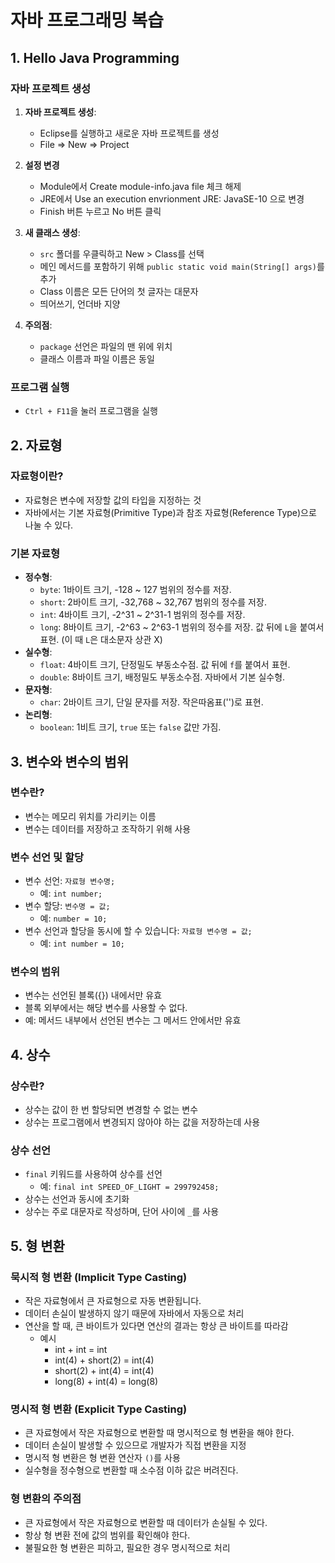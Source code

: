# 자바 프로그래밍 복습

## 1. Hello Java Programming

### 자바 프로젝트 생성

1. **자바 프로젝트 생성**:
    - Eclipse를 실행하고 새로운 자바 프로젝트를 생성
    - File => New => Project

2. **설정 변경**
    - Module에서 Create module-info.java file 체크 해제
    - JRE에서 Use an execution envrionment JRE: JavaSE-10 으로 변경
    - Finish 버튼 누르고 No 버튼 클릭

3. **새 클래스 생성**:
    - `src` 폴더를 우클릭하고 New > Class를 선택
    - 메인 메서드를 포함하기 위해 `public static void main(String[] args)`를 추가
    - Class 이름은 모든 단어의 첫 글자는 대문자
    - 띄어쓰기, 언더바 지양

4. **주의점**:
    - `package` 선언은 파일의 맨 위에 위치
    - 클래스 이름과 파일 이름은 동일

### 프로그램 실행
- `Ctrl + F11`을 눌러 프로그램을 실행

## 2. 자료형

### 자료형이란?
- 자료형은 변수에 저장할 값의 타입을 지정하는 것
- 자바에서는 기본 자료형(Primitive Type)과 참조 자료형(Reference Type)으로 나눌 수 있다.

### 기본 자료형
- **정수형**:
    - `byte`: 1바이트 크기, -128 ~ 127 범위의 정수를 저장.
    - `short`: 2바이트 크기, -32,768 ~ 32,767 범위의 정수를 저장.
    - `int`: 4바이트 크기, -2^31 ~ 2^31-1 범위의 정수를 저장.
    - `long`: 8바이트 크기, -2^63 ~ 2^63-1 범위의 정수를 저장. 값 뒤에 `L`을 붙여서 표현. (이 때 `L`은 대소문자 상관 X)
- **실수형**:
    - `float`: 4바이트 크기, 단정밀도 부동소수점. 값 뒤에 `f`를 붙여서 표현.
    - `double`: 8바이트 크기, 배정밀도 부동소수점. 자바에서 기본 실수형.
- **문자형**:
    - `char`: 2바이트 크기, 단일 문자를 저장. 작은따옴표('')로 표현.
- **논리형**:
    - `boolean`: 1비트 크기, `true` 또는 `false` 값만 가짐.

## 3. 변수와 변수의 범위

### 변수란?
- 변수는 메모리 위치를 가리키는 이름
- 변수는 데이터를 저장하고 조작하기 위해 사용

### 변수 선언 및 할당
- 변수 선언: `자료형 변수명;`
    - 예: `int number;`
- 변수 할당: `변수명 = 값;`
    - 예: `number = 10;`
- 변수 선언과 할당을 동시에 할 수 있습니다: `자료형 변수명 = 값;`
    - 예: `int number = 10;`

### 변수의 범위
- 변수는 선언된 블록({}) 내에서만 유효
- 블록 외부에서는 해당 변수를 사용할 수 없다.
- 예: 메서드 내부에서 선언된 변수는 그 메서드 안에서만 유효

## 4. 상수

### 상수란?
- 상수는 값이 한 번 할당되면 변경할 수 없는 변수
- 상수는 프로그램에서 변경되지 않아야 하는 값을 저장하는데 사용

### 상수 선언
- `final` 키워드를 사용하여 상수를 선언
    - 예: `final int SPEED_OF_LIGHT = 299792458;`
- 상수는 선언과 동시에 초기화
- 상수는 주로 대문자로 작성하며, 단어 사이에 `_`를 사용

## 5. 형 변환

### 묵시적 형 변환 (Implicit Type Casting)
- 작은 자료형에서 큰 자료형으로 자동 변환됩니다.
- 데이터 손실이 발생하지 않기 때문에 자바에서 자동으로 처리
- 연산을 할 때, 큰 바이트가 있다면 연산의 결과는 항상 큰 바이트를 따라감
    - 예시
        - int + int = int
        - int(4) + short(2) = int(4)
        - short(2) + int(4) = int(4)
        - long(8) + int(4) = long(8)

### 명시적 형 변환 (Explicit Type Casting)
- 큰 자료형에서 작은 자료형으로 변환할 때 명시적으로 형 변환을 해야 한다.
- 데이터 손실이 발생할 수 있으므로 개발자가 직접 변환을 지정
- 명시적 형 변환은 형 변환 연산자 `()`를 사용
- 실수형을 정수형으로 변환할 때 소수점 이하 값은 버려진다.

### 형 변환의 주의점
- 큰 자료형에서 작은 자료형으로 변환할 때 데이터가 손실될 수 있다.
- 항상 형 변환 전에 값의 범위를 확인해야 한다.
- 불필요한 형 변환은 피하고, 필요한 경우 명시적으로 처리


